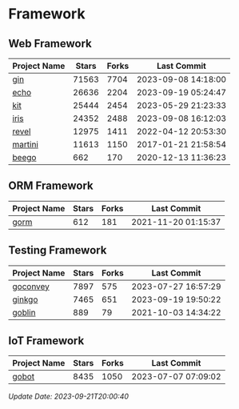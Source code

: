 # Framework

## Web Framework
| Project Name | Stars | Forks | Last Commit |
| ------------ | ----- | ----- | ----------- |
| [gin](https://github.com/gin-gonic/gin) | 71563 | 7704 | 2023-09-08 14:18:00 |
| [echo](https://github.com/labstack/echo) | 26636 | 2204 | 2023-09-19 05:24:47 |
| [kit](https://github.com/go-kit/kit) | 25444 | 2454 | 2023-05-29 21:23:33 |
| [iris](https://github.com/kataras/iris) | 24352 | 2488 | 2023-09-08 16:12:03 |
| [revel](https://github.com/revel/revel) | 12975 | 1411 | 2022-04-12 20:53:30 |
| [martini](https://github.com/go-martini/martini) | 11613 | 1150 | 2017-01-21 21:58:54 |
| [beego](https://github.com/astaxie/beego) | 662 | 170 | 2020-12-13 11:36:23 |

## ORM Framework
| Project Name | Stars | Forks | Last Commit |
| ------------ | ----- | ----- | ----------- |
| [gorm](https://github.com/jinzhu/gorm) | 612 | 181 | 2021-11-20 01:15:37 |

## Testing Framework
| Project Name | Stars | Forks | Last Commit |
| ------------ | ----- | ----- | ----------- |
| [goconvey](https://github.com/smartystreets/goconvey) | 7897 | 575 | 2023-07-27 16:57:29 |
| [ginkgo](https://github.com/onsi/ginkgo) | 7465 | 651 | 2023-09-19 19:50:22 |
| [goblin](https://github.com/franela/goblin) | 889 | 79 | 2021-10-03 14:34:22 |

## IoT Framework
| Project Name | Stars | Forks | Last Commit |
| ------------ | ----- | ----- | ----------- |
| [gobot](https://github.com/hybridgroup/gobot) | 8435 | 1050 | 2023-07-07 07:09:02 |

*Update Date: 2023-09-21T20:00:40*
